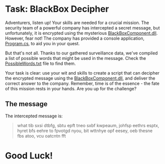 
# Task: BlackBox Decipher

Adventurers, listen up! Your skills are needed for a crucial mission. The security team of a powerful company has intercepted a secret message, but unfortunately, it is encrypted using the mysterious [BlackBoxComponent.dll](https://github.com/Vukiz/CodingDojo/blob/master/BlackBoxRunner/BlackBoxRunner/lib/BlackBoxComponent.dll "BlackBoxComponent.dll"). However, fear not! The company has provided a console application, [Program.cs](https://github.com/Vukiz/CodingDojo/blob/master/BlackBoxRunner/BlackBoxRunner/Program.cs "Program.cs"), to aid you in your quest.

But that's not all. Thanks to our gathered surveillance data, we've compiled a list of possible words that might be used in the message. Check the [PossibleWords.txt](https://github.com/Vukiz/CodingDojo/tree/master/BlackBoxRunner "PossibleWords.txt") file to find them.

Your task is clear: use your wit and skills to create a script that can decipher the encrypted message using the [BlackBoxComponent.dll](https://github.com/Vukiz/CodingDojo/blob/master/BlackBoxRunner/BlackBoxRunner/lib/BlackBoxComponent.dll "BlackBoxComponent.dll"), and deliver the correct answer to the company. Remember, time is of the essence - the fate of this mission rests in your hands. Are you up for the challenge?

## The message
The intercepted message is: 
> what tib sxsi dtbfg, sbtu epft tneo sxbf kwpeaum, johfsp eethrs esptx,
> hyret bfs eehre to fpvotgd nyou, bit wttnhye opf eesey, oeb thesne fbs
> atoo, vcu oatcntn fft

# Good Luck!